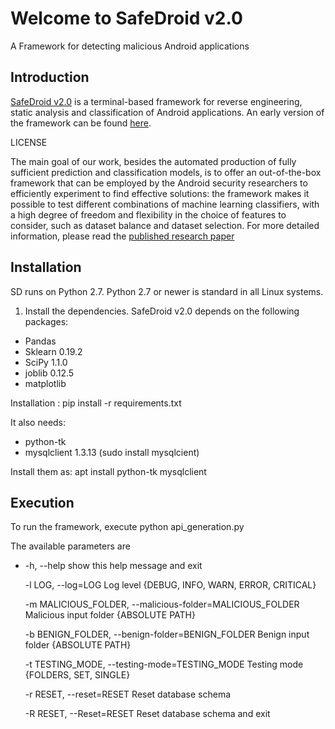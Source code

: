 # Welcome to SafeDroid v2.0 #
A Framework for detecting malicious Android applications

## Introduction ##
[SafeDroid v2.0](https://sites.google.com/di.uniroma1.it/safedroid2/home) is a terminal-based framework for reverse engineering, 
static analysis and classification of Android applications. An early version of the framework can be found [here]( https://github.com/Dubniak/SafeDroid). 

LICENSE

The main goal of our work, besides the automated production of fully sufficient prediction and classification 
models, is to offer an out-of-the-box framework that 
can be employed by the Android security researchers to efficiently experiment to find effective solutions: the 
framework makes it possible to test different combinations of machine learning classifiers, with a high degree of freedom and flexibility in the choice of features to consider, 
such as dataset balance and dataset selection. For more detailed information, please read the [published research paper](https://www.hindawi.com/journals/scn/2018/4672072/)

## Installation ##
SD runs on Python 2.7. 
Python 2.7 or newer is standard in all Linux systems. 

1.	Install the dependencies. SafeDroid v2.0 depends on the following packages:
-	Pandas 
-	Sklearn 0.19.2
-	SciPy 1.1.0
-	joblib 0.12.5 
-	matplotlib 

Installation :
pip install -r requirements.txt

It also needs:
-	python-tk 
-	mysqlclient 1.3.13 (sudo install mysqlcient) 

Install them as:
apt install python-tk mysqlclient

## Execution ##
To run the framework, execute 
python api_generation.py 

The available parameters are 
-	-h, --help            show this help message and exit

	-l LOG, --log=LOG     Log level {DEBUG, INFO, WARN, ERROR, CRITICAL}
  
	-m MALICIOUS_FOLDER, --malicious-folder=MALICIOUS_FOLDER
							Malicious input folder {ABSOLUTE PATH}
  
	-b BENIGN_FOLDER, --benign-folder=BENIGN_FOLDER
							Benign input folder {ABSOLUTE PATH}
							
	-t TESTING_MODE, --testing-mode=TESTING_MODE
							Testing mode {FOLDERS, SET, SINGLE}
  
	-r RESET, --reset=RESET
							Reset database schema
  
	-R RESET, --Reset=RESET
							Reset database schema and exit
